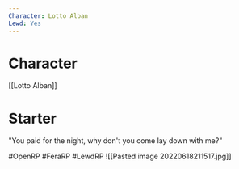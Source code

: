 ```yaml
---
Character: Lotto Alban
Lewd: Yes
---
```

# Character
[[Lotto Alban]]

# Starter
"You paid for the night, why don't you come lay down with me?" 
  
#OpenRP #FeraRP #LewdRP 
![[Pasted image 20220618211517.jpg]]